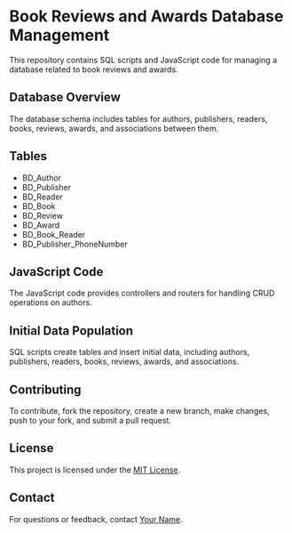 # Book Reviews and Awards Database Management

This repository contains SQL scripts and JavaScript code for managing a database related to book reviews and awards.

## Database Overview

The database schema includes tables for authors, publishers, readers, books, reviews, awards, and associations between them.

## Tables

- BD_Author
- BD_Publisher
- BD_Reader
- BD_Book
- BD_Review
- BD_Award
- BD_Book_Reader
- BD_Publisher_PhoneNumber

## JavaScript Code

The JavaScript code provides controllers and routers for handling CRUD operations on authors.

## Initial Data Population

SQL scripts create tables and insert initial data, including authors, publishers, readers, books, reviews, awards, and associations.

## Contributing

To contribute, fork the repository, create a new branch, make changes, push to your fork, and submit a pull request.

## License

This project is licensed under the [MIT License](LICENSE).

## Contact

For questions or feedback, contact [Your Name](mailto:your.email@example.com).
